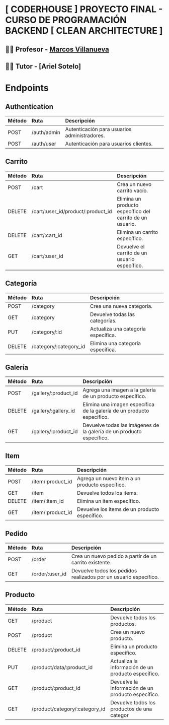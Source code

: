 # [ CODERHOUSE ] PROYECTO FINAL - CURSO DE PROGRAMACIÓN BACKEND [ CLEAN ARCHITECTURE ]  
## 👩‍💻 Profesor - [Marcos Villanueva](https://github.com/marcosvillanueva9)
## 👩‍💻 Tutor - [Ariel Sotelo]


# Endpoints

## Authentication
| Método   | Ruta             | Descripción                                                                  |
| :---     | :---            | :---                                                                         |
| POST     | /auth/admin     | Autenticación para usuarios administradores.                                 |
| POST     | /auth/user      | Autenticación para usuarios clientes.                                         |

## Carrito
| Método   | Ruta                              | Descripción                                                                        |
| :---     | :---                              | :---                                                                               |
| POST     | /cart                             | Crea un nuevo carrito vacío.                                                       |
| DELETE   | /cart/:user_id/product/:product_id | Elimina un producto específico del carrito de un usuario.                          |
| DELETE   | /cart/:cart_id                    | Elimina un carrito específico.                                                      |
| GET      | /cart/:user_id                    | Devuelve el carrito de un usuario específico.                                       |

## Categoría
| Método   | Ruta                    | Descripción                                                                  |
| :---     | :---                    | :---                                                                         |
| POST     | /category               | Crea una nueva categoría.                                                     |
| GET      | /category               | Devuelve todas las categorías.                                                 |
| PUT      | /category/:id           | Actualiza una categoría específica.                                            |
| DELETE   | /category/:category_id  | Elimina una categoría específica.                                               |

## Galería
| Método   | Ruta                       | Descripción                                                                   |
| :---     | :---                       | :---                                                                          |
| POST     | /gallery/:product_id       | Agrega una imagen a la galería de un producto específico.                     |
| DELETE   | /gallery/:gallery_id       | Elimina una imagen específica de la galería de un producto específico.        |
| GET      | /gallery/:product_id       | Devuelve todas las imágenes de la galería de un producto específico.          |

## Item
| Método   | Ruta                          | Descripción                                                                    |
| :---     | :---                          | :---                                                                           |
| POST     | /item/:product_id             | Agrega un nuevo item a un producto específico.                                 |
| GET      | /item                         | Devuelve todos los items.                                                       |
| DELETE   | /item/:item_id                | Elimina un item específico.                                                     |
| GET      | /item/:product_id             | Devuelve los items de un producto específico.                                   |

## Pedido
| Método   | Ruta                          | Descripción                                                                    |
| :---     | :---                          | :---                                                                           |
| POST     | /order                        | Crea un nuevo pedido a partir de un carrito existente.                           |
| GET      | /order/:user_id               | Devuelve todos los pedidos realizados por un usuario específico.                |

## Producto
| Método   | Ruta                          | Descripción                                                                    |
| :---     | :---                          | :---                                                                           |
| GET      | /product                      | Devuelve todos los productos.                                                   |
| POST     | /product                      | Crea un nuevo producto.                                                          |
| DELETE   | /product/:product_id          | Elimina un producto específico.                                                  |
| PUT      | /product/data/:product_id     | Actualiza la información de un producto específico.                             |
| GET      | /product/:product_id          | Devuelve la información de un producto específico.                               |
| GET      | /product/category/:category_id| Devuelve todos los productos de una categor
